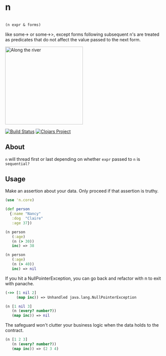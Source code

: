 # n
```clojure

(n expr & forms)

```
like some-> or some->>, except forms following subsequent n's are treated as predicates that do not affect the value passed to the next form.

<img src="http://www.csstoday.com/UploadFiles/Multimedia/2015/4/201504161045388080.jpg"
 alt="Along the river" height="250" />

[![Build Status](https://travis-ci.org/rcullito/n.svg?branch=master)](https://travis-ci.org/rcullito/n)
[![Clojars Project](https://img.shields.io/clojars/v/n.core.svg)](https://clojars.org/n.core)

## About
`n` will thread first or last depending on whether `expr` passed to `n` is `sequential?`

## Usage

Make an assertion about your data. Only proceed if that assertion is truthy.

```clojure
(use 'n.core)

(def person
  {:name "Nancy"
   :dog  "Claire"
   :age 37})

(n person
   (:age)
   (n (> 30))
   inc) => 38

(n person
   (:age)
   (n (> 40))
   inc) => nil

```

If you hit a NullPointerException, you can go back and refactor with n to exit with panache.

```clojure
(->> [1 nil 2]
     (map inc)) => Unhandled java.lang.NullPointerException

(n [1 nil 3]
   (n (every? number?))
   (map inc)) => nil
```

The safeguard won't clutter your business logic when the data holds to the contract.

```clojure
(n [1 2 3]
   (n (every? number?))
   (map inc)) => (2 3 4)

```
